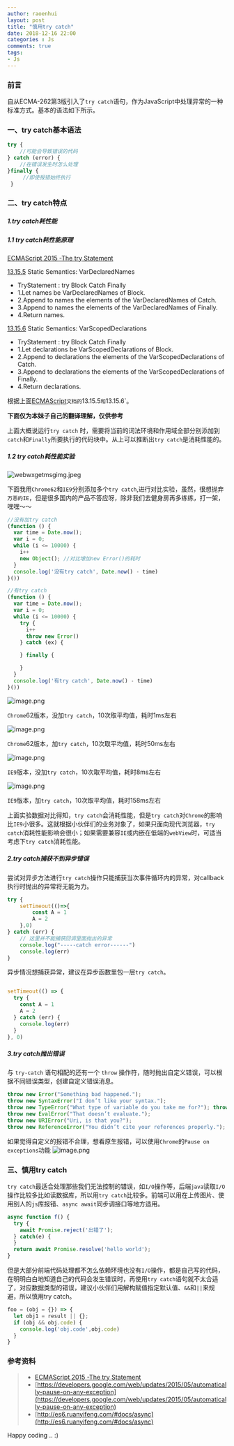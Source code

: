 ```yaml
---
author: raoenhui
layout: post
title: "慎用try catch"
date: 2018-12-16 22:00
categories : Js
comments: true
tags:
- Js
---
```


### 前言
自从ECMA-262第3版引入了`try catch`语句，作为JavaScript中处理异常的一种标准方式。基本的语法如下所示。

### 一、try catch基本语法


```javascript
try {
    //可能会导致错误的代码
} catch (error) {
    //在错误发生时怎么处理
}finally {
     //即使报错始终执行
 }
```

### 二、try catch特点

##### 1.try catch耗性能

##### 1.1 try catch耗性能原理
[ECMAScript 2015 -The try Statement](https://www.ecma-international.org/ecma-262/6.0/#sec-try-statement-static-semantics-varscopeddeclarations)

[13.15.5](https://www.ecma-international.org/ecma-262/6.0/#sec-try-statement-static-semantics-vardeclarednames "link to this section") Static Semantics: VarDeclaredNames
- TryStatement : try Block Catch Finally
- 1.Let names be VarDeclaredNames of Block.
- 2.Append to names the elements of the VarDeclaredNames of Catch.
- 3.Append to names the elements of the VarDeclaredNames of Finally.
- 4.Return names.

[13.15.6](https://www.ecma-international.org/ecma-262/6.0/#sec-try-statement-static-semantics-varscopeddeclarations "link to this section") Static Semantics: VarScopedDeclarations
- TryStatement : try Block Catch Finally
- 1.Let declarations be VarScopedDeclarations of Block.
- 2.Append to declarations the elements of the VarScopedDeclarations of Catch.
- 3.Append to declarations the elements of the VarScopedDeclarations of Finally.
- 4.Return declarations.

根据上面[ECMAScript](https://www.ecma-international.org/ecma-262/6.0)`文档的`13.15.5`和`13.15.6`。

**下面仅为本妹子自己的翻译理解，仅供参考**

 上面大概说运行`try catch` 时，需要将当前的词法环境和作用域全部分别添加到`catch`和`Finally`所要执行的代码块中。从上可以推断出`try catch`是消耗性能的。

##### 1.2 try catch耗性能实验
![webwxgetmsgimg.jpeg](https://upload-images.jianshu.io/upload_images/9902136-a3bcaa5ff6db6c45.jpeg?imageMogr2/auto-orient/strip)

下面我用`Chrome62`和`IE9`分别添加多个`try catch`,进行对比实验，虽然，很想抛弃`万恶的IE`，但是很多国内的产品不答应呀，除非我们去健身房再多练练，打一架，嘿嘿～～
```javascript
//没有加try catch
(function () {
  var time = Date.now();
  var i = 0;
  while (i <= 10000) {
    i++
    new Object(); //对比增加new Error()的耗时
  }
  console.log('没有try catch', Date.now() - time)
}())
```
```javascript
//有try catch
(function () {
  var time = Date.now();
  var i = 0;
  while (i <= 10000) {
    try {
      i++
      throw new Error()
    } catch (ex) {

    } finally {

    }
  }
  console.log('有try catch', Date.now() - time)
}())
```
![image.png](https://upload-images.jianshu.io/upload_images/9902136-96a8a6f995b0a7d4.png?imageMogr2/auto-orient/strip%7CimageView2/2/w/1240)

`Chrome`62版本，没加`try catch`，10次取平均值，耗时1ms左右

![image.png](https://upload-images.jianshu.io/upload_images/9902136-192fa7181d273da3.png?imageMogr2/auto-orient/strip%7CimageView2/2/w/1240)

`Chrome`62版本，加`try catch`，10次取平均值，耗时50ms左右

![image.png](https://upload-images.jianshu.io/upload_images/9902136-337cd1c3703e5030.png?imageMogr2/auto-orient/strip%7CimageView2/2/w/1240)

`IE9`版本，没加`try catch`，10次取平均值，耗时8ms左右

![image.png](https://upload-images.jianshu.io/upload_images/9902136-5d9216a3951654b7.png?imageMogr2/auto-orient/strip%7CimageView2/2/w/1240)

`IE9`版本，加`try catch`，10次取平均值，耗时158ms左右

上面实验数据对比得知，`try catch`会消耗性能，但是`try catch`对`Chrome`的影响比`IE9`小很多。这就根据小伙伴们的业务对象了，如果只面向现代浏览器，`try catch`消耗性能影响会很小；如果需要兼容`IE`或内嵌在低端的`webView`时，可适当考虑下`try catch`消耗性能。



##### 2.try catch捕获不到异步错误

尝试对异步方法进行`try catch`操作只能捕获当次事件循环内的异常，对callback执行时抛出的异常将无能为力。

```javascript
try {
    setTimeout(()=>{
        const A = 1
        A = 2
    },0)
} catch (err) {
    // 这里并不能捕获回调里面抛出的异常
    console.log("-----catch error------")
    console.log(err)
}
```
异步情况想捕获异常，建议在异步函数里包一层`try catch`。
```javascript

setTimeout(() => {
  try {
    const A = 1
    A = 2
  } catch (err) {
    console.log(err)
  }
}, 0)

```

##### 3.try catch抛出错误

与 `try-catch` 语句相配的还有一个 `throw` 操作符，随时抛出自定义错误，可以根据不同错误类型，创建自定义错误消息。
```javascript
throw new Error("Something bad happened.");
throw new SyntaxError("I don’t like your syntax.");
throw new TypeError("What type of variable do you take me for?"); throw new RangeError("Sorry, you just don’t have the range.");
throw new EvalError("That doesn’t evaluate.");
throw new URIError("Uri, is that you?");
throw new ReferenceError("You didn’t cite your references properly.");
```
如果觉得自定义的报错不合理，想看原生报错，可以使用`Chrome`的`Pause on exceptions`功能
![image.png](https://upload-images.jianshu.io/upload_images/9902136-00ba74e0bf47877a.png?imageMogr2/auto-orient/strip%7CimageView2/2/w/1240)



### 三、慎用try catch

`try catch`最适合处理那些我们无法控制的错误，如`I/O`操作等，后端`java`读取`I/O`操作比较多比如读数据库，所以用`try catch`比较多。前端可以用在上传图片、使用别人的`js`库报错、`async await`同步调接口等地方适用。
``` javascript
async function f() {
  try {
    await Promise.reject('出错了');
  } catch(e) {
  }
  return await Promise.resolve('hello world');
}
```
但是大部分前端代码处理都不怎么依赖环境也没有`I/O`操作，都是自己写的代码，在明明白白地知道自己的代码会发生错误时，再使用`try catch`语句就不太合适了，对应数据类型的错误，建议小伙伴们用解构赋值指定默认值、`&&`和`||`来规避，所以慎用try catch。
```javascript
foo = (obj = {}) => {
  let obj1 = result || {};
  if (obj && obj.code) {
    console.log('obj.code',obj.code)
  }
}
```


### 参考资料

> * [ECMAScript 2015 -The try Statement](https://www.ecma-international.org/ecma-262/6.0/#sec-try-statement-static-semantics-varscopeddeclarations)
> * [https://developers.google.com/web/updates/2015/05/automatically-pause-on-any-exception](https://developers.google.com/web/updates/2015/05/automatically-pause-on-any-exception)
> * [http://es6.ruanyifeng.com/#docs/async](http://es6.ruanyifeng.com/#docs/async)

Happy coding .. :)
